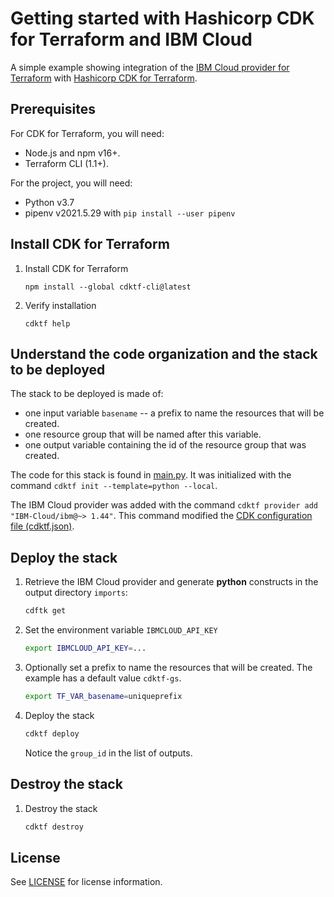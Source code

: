 # Getting started with Hashicorp CDK for Terraform and IBM Cloud

A simple example showing integration of the [IBM Cloud provider for Terraform](https://github.com/IBM-Cloud/terraform-provider-ibm) with [Hashicorp CDK for Terraform](https://www.terraform.io/cdktf).

## Prerequisites

For CDK for Terraform, you will need:
* Node.js and npm v16+.
* Terraform CLI (1.1+).

For the project, you will need:
* Python v3.7
* pipenv v2021.5.29 with `pip install --user pipenv`

## Install CDK for Terraform

1. Install CDK for Terraform
   ```
   npm install --global cdktf-cli@latest
   ```
1. Verify installation
   ```
   cdktf help
   ```

## Understand the code organization and the stack to be deployed

The stack to be deployed is made of:
* one input variable `basename` -- a prefix to name the resources that will be created.
* one resource group that will be named after this variable.
* one output variable containing the id of the resource group that was created.

The code for this stack is found in [main.py](./main.py). It was initialized with the command `cdktf init --template=python --local`.

The IBM Cloud provider was added with the command `cdktf provider add "IBM-Cloud/ibm@~> 1.44"`. This command modified the [CDK configuration file (cdktf.json)](./cdktf.json). 

## Deploy the stack

1. Retrieve the IBM Cloud provider and generate **python** constructs in the output directory `imports`:

   ```sh
   cdftk get
   ```

1. Set the environment variable `IBMCLOUD_API_KEY`

   ```sh
   export IBMCLOUD_API_KEY=...
   ```

1. Optionally set a prefix to name the resources that will be created. The example has a default value `cdktf-gs`.

   ```sh
   export TF_VAR_basename=uniqueprefix
   ```

1. Deploy the stack

   ```sh
   cdktf deploy
   ```

   Notice the `group_id` in the list of outputs.

## Destroy the stack

1. Destroy the stack

   ```sh
   cdktf destroy
   ```

## License

See [LICENSE](LICENSE) for license information.